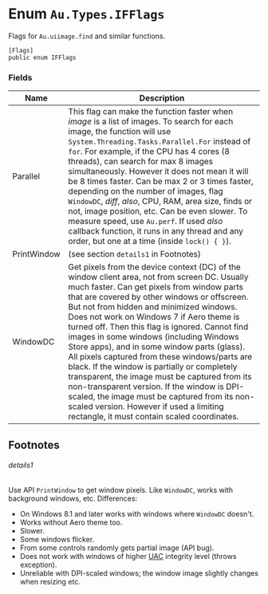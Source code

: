 # Enum `Au.Types.IFFlags`

Flags for `Au.uiimage.find` and similar functions.

```
[Flags]
public enum IFFlags
```

### Fields

| Name | Description |
| --- | --- |
| Parallel | This flag can make the function faster when *image* is a list of images. To search for each image, the function will use `System.Threading.Tasks.Parallel.For` instead of `for`. For example, if the CPU has 4 cores (8 threads), can search for max 8 images simultaneously. However it does not mean it will be 8 times faster. Can be max 2 or 3 times faster, depending on the number of images, flag `WindowDC`, *diff*, *also*, CPU, RAM, area size, finds or not, image position, etc. Can be even slower. To measure speed, use `Au.perf`. If used *also* callback function, it runs in any thread and any order, but one at a time (inside `lock() { }`). |
| PrintWindow | (see section `details1` in Footnotes) |
| WindowDC | Get pixels from the device context (DC) of the window client area, not from screen DC. Usually much faster. Can get pixels from window parts that are covered by other windows or offscreen. But not from hidden and minimized windows. Does not work on Windows 7 if Aero theme is turned off. Then this flag is ignored. Cannot find images in some windows (including Windows Store apps), and in some window parts (glass). All pixels captured from these windows/parts are black. If the window is partially or completely transparent, the image must be captured from its non-transparent version. If the window is DPI-scaled, the image must be captured from its non-scaled version. However if used a limiting rectangle, it must contain scaled coordinates. |

## Footnotes

###### details1

Use API `PrintWindow` to get window pixels. Like `WindowDC`, works with background windows, etc. Differences:

- On Windows 8.1 and later works with windows where `WindowDC` doesn't.
- Works without Aero theme too.
- Slower.
- Some windows flicker.
- From some controls randomly gets partial image (API bug).
- Does not work with windows of higher [UAC](../articles/UAC.html) integrity level (throws exception).
- Unreliable with DPI-scaled windows; the window image slightly changes when resizing etc.